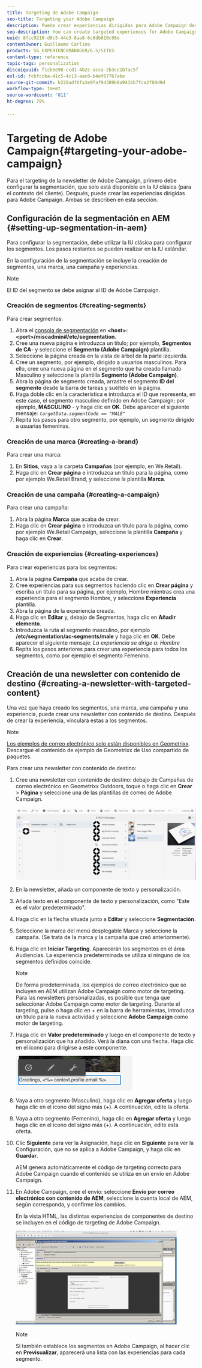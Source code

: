 ```yaml
---
title: Targeting de Adobe Campaign
seo-title: Targeting your Adobe Campaign
description: Puede crear experiencias dirigidas para Adobe Campaign después de configurar la segmentación.
seo-description: You can create targeted experiences for Adobe Campaign after setting up segmentation
uuid: 8fcc9210-d8c5-44e3-8aa8-6c6db810c98e
contentOwner: Guillaume Carlino
products: SG_EXPERIENCEMANAGER/6.5/SITES
content-type: reference
topic-tags: personalization
discoiquuid: f1cb5e98-ccd1-4b2c-acca-2b3cc1b7ac5f
exl-id: fc6fccba-41c5-4c13-aac0-b4ef67767abe
source-git-commit: b220adf6fa3e9faf94389b9a9416b7fca2f89d9d
workflow-type: tm+mt
source-wordcount: '811'
ht-degree: 78%

---
```


# Targeting de Adobe Campaign{#targeting-your-adobe-campaign}

Para el targeting de la newsletter de Adobe Campaign, primero debe configurar la segmentación, que solo está disponible en la IU clásica (para el contexto del cliente). Después, puede crear las experiencias dirigidas para Adobe Campaign. Ambas se describen en esta sección.

## Configuración de la segmentación en AEM {#setting-up-segmentation-in-aem}

Para configurar la segmentación, debe utilizar la IU clásica para configurar los segmentos. Los pasos restantes se pueden realizar en la IU estándar.

En la configuración de la segmentación se incluye la creación de segmentos, una marca, una campaña y experiencias.

>[!NOTE]
>
>El ID del segmento se debe asignar al ID de Adobe Campaign.

### Creación de segmentos {#creating-segments}

Para crear segmentos:

1. Abra el [consola de segmentación](http://localhost:4502/miscadmin#/etc/segmentation) en **&lt;host>:&lt;port>/miscadmin#/etc/segmentation**.
1. Cree una nueva página e introduzca un título; por ejemplo, **Segmentos de CA**- y seleccione el **Segmento (Adobe Campaign)** plantilla.
1. Seleccione la página creada en la vista de árbol de la parte izquierda.
1. Cree un segmento, por ejemplo, dirigido a usuarios masculinos. Para ello, cree una nueva página en el segmento que ha creado llamado Masculino y seleccione la plantilla **Segmento (Adobe Campaign)**.
1. Abra la página de segmento creada, arrastre el segmento **ID del segmento** desde la barra de tareas y suéltelo en la página.
1. Haga doble clic en la característica e introduzca el ID que representa, en este caso, el segmento masculino definido en Adobe Campaign; por ejemplo, **MASCULINO** - y haga clic en **OK**. Debe aparecer el siguiente mensaje: *`targetData.segmentCode == "MALE"`*
1. Repita los pasos para otro segmento, por ejemplo, un segmento dirigido a usuarias femeninas.

### Creación de una marca {#creating-a-brand}

Para crear una marca:

1. En **Sitios**, vaya a la carpeta **Campañas** (por ejemplo, en We.Retail).
1. Haga clic en **Crear página** e introduzca un título para la página, como por ejemplo We.Retail Brand, y seleccione la plantilla **Marca**.

### Creación de una campaña {#creating-a-campaign}

Para crear una campaña:

1. Abra la página **Marca** que acaba de crear.
1. Haga clic en **Crear página** e introduzca un título para la página, como por ejemplo We.Retail Campaign, seleccione la plantilla **Campaña** y haga clic en **Crear**.

### Creación de experiencias {#creating-experiences}

Para crear experiencias para los segmentos:

1. Abra la página **Campaña** que acaba de crear.
1. Cree experiencias para sus segmentos haciendo clic en **Crear página** y escriba un título para su página, por ejemplo, Hombre mientras crea una experiencia para el segmento Hombre, y seleccione **Experiencia** plantilla.
1. Abra la página de la experiencia creada.
1. Haga clic en **Editar** y, debajo de Segmentos, haga clic en **Añadir elemento**.
1. Introduzca la ruta al segmento masculino, por ejemplo **/etc/segmentation/ac-segments/male** y haga clic en **OK**. Debe aparecer el siguiente mensaje: *La experiencia se dirige a: Hombre*
1. Repita los pasos anteriores para crear una experiencia para todos los segmentos, como por ejemplo el segmento Femenino.

## Creación de una newsletter con contenido de destino {#creating-a-newsletter-with-targeted-content}

Una vez que haya creado los segmentos, una marca, una campaña y una experiencia, puede crear una newsletter con contenido de destino. Después de crear la experiencia, vinculará estas a los segmentos.

>[!NOTE]
>
>[Los ejemplos de correo electrónico solo están disponibles en Geometrixx](/help/sites-developing/we-retail.md). Descargue el contenido de ejemplo de Geometrixx de Uso compartido de paquetes.

Para crear una newsletter con contenido de destino:

1. Cree una newsletter con contenido de destino: debajo de Campañas de correo electrónico en Geometrixx Outdoors, toque o haga clic en **Crear** > **Página** y seleccione una de las plantillas de correo de Adobe Campaign.

   ![chlimage_1-188](assets/chlimage_1-188.png)

1. En la newsletter, añada un componente de texto y personalización.
1. Añada texto en el componente de texto y personalización, como &quot;Este es el valor predeterminado&quot;.
1. Haga clic en la flecha situada junto a **Editar** y seleccione **Segmentación**.
1. Seleccione la marca del menú desplegable Marca y seleccione la campaña. (Se trata de la marca y la campaña que creó anteriormente).
1. Haga clic en **Iniciar Targeting**. Aparecerán los segmentos en el área Audiencias. La experiencia predeterminada se utiliza si ninguno de los segmentos definidos coincide.

   >[!NOTE]
   >
   >De forma predeterminada, los ejemplos de correo electrónico que se incluyen en AEM utilizan Adobe Campaign como motor de targeting. Para las newsletters personalizadas, es posible que tenga que seleccionar Adobe Campaign como motor de targeting. Durante el targeting, pulse o haga clic en + en la barra de herramientas, introduzca un título para la nueva actividad y seleccione **Adobe Campaign** como motor de targeting.

1. Haga clic en **Valor predeterminado** y luego en el componente de texto y personalización que ha añadido. Verá la diana con una flecha. Haga clic en el icono para dirigirse a este componente.

   ![chlimage_1-189](assets/chlimage_1-189.png)

1. Vaya a otro segmento (Masculino), haga clic en **Agregar oferta** y luego haga clic en el icono del signo más (+). A continuación, edite la oferta.
1. Vaya a otro segmento (Femenino), haga clic en **Agregar oferta** y luego haga clic en el icono del signo más (+). A continuación, edite esta oferta.
1. Clic **Siguiente** para ver la Asignación, haga clic en **Siguiente** para ver la Configuración, que no se aplica a Adobe Campaign, y haga clic en **Guardar**.

   AEM genera automáticamente el código de targeting correcto para Adobe Campaign cuando el contenido se utiliza en un envío en Adobe Campaign.

1. En Adobe Campaign, cree el envío: seleccione **Envío por correo electrónico con contenido de AEM**, seleccione la cuenta local de AEM, según corresponda, y confirme los cambios.

   En la vista HTML, las distintas experiencias de componentes de destino se incluyen en el código de targeting de Adobe Campaign.

   ![chlimage_1-190](assets/chlimage_1-190.png)

   >[!NOTE]
   >
   >Si también establece los segmentos en Adobe Campaign, al hacer clic en **Previsualizar**, aparecerá una lista con las experiencias para cada segmento.
